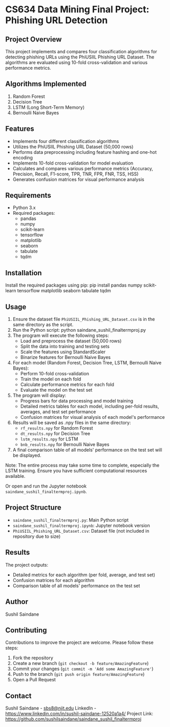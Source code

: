 # CS634 Data Mining Final Project: Phishing URL Detection

## Project Overview

This project implements and compares four classification algorithms for detecting phishing URLs using the PhiUSIIL Phishing URL Dataset. The algorithms are evaluated using 10-fold cross-validation and various performance metrics.

## Algorithms Implemented

1. Random Forest
2. Decision Tree
3. LSTM (Long Short-Term Memory)
4. Bernoulli Naive Bayes

## Features

- Implements four different classification algorithms
- Utilizes the PhiUSIIL Phishing URL Dataset (50,000 rows)
- Performs data preprocessing including feature hashing and one-hot encoding
- Implements 10-fold cross-validation for model evaluation
- Calculates and compares various performance metrics (Accuracy, Precision, Recall, F1-score, TPR, TNR, FPR, FNR, TSS, HSS)
- Generates confusion matrices for visual performance analysis

## Requirements

- Python 3.x
- Required packages:
  - pandas
  - numpy
  - scikit-learn
  - tensorflow
  - matplotlib
  - seaborn
  - tabulate
  - tqdm

## Installation

Install the required packages using pip: 
pip install pandas numpy scikit-learn tensorflow matplotlib seaborn tabulate tqdm

## Usage

1. Ensure the dataset file `PhiUSIIL_Phishing_URL_Dataset.csv` is in the same directory as the script.
2. Run the Python script:
   python saindane_sushil_finaltermproj.py
3. The program will execute the following steps:
    - Load and preprocess the dataset (50,000 rows)
    - Split the data into training and testing sets
    - Scale the features using StandardScaler
    - Binarize features for Bernoulli Naive Bayes
4. For each model (Random Forest, Decision Tree, LSTM, Bernoulli Naive Bayes):
    - Perform 10-fold cross-validation
    - Train the model on each fold
    - Calculate performance metrics for each fold
    - Evaluate the model on the test set
5. The program will display:
    - Progress bars for data processing and model training
    - Detailed metrics tables for each model, including per-fold results, averages, and test set performance
    - Confusion matrices for visual analysis of each model's performance
6. Results will be saved as .npy files in the same directory:
    - `rf_results.npy` for Random Forest
    - `dt_results.npy` for Decision Tree
    - `lstm_results.npy` for LSTM
    - `bnb_results.npy` for Bernoulli Naive Bayes
7. A final comparison table of all models' performance on the test set will be displayed.

Note: The entire process may take some time to complete, especially the LSTM training. Ensure you have sufficient computational resources available.

Or open and run the Jupyter notebook `saindane_sushil_finaltermproj.ipynb`.

## Project Structure

- `saindane_sushil_finaltermproj.py`: Main Python script
- `saindane_sushil_finaltermproj.ipynb`: Jupyter notebook version
- `PhiUSIIL_Phishing_URL_Dataset.csv`: Dataset file (not included in repository due to size)

## Results

The project outputs:
- Detailed metrics for each algorithm (per fold, average, and test set)
- Confusion matrices for each algorithm
- Comparison table of all models' performance on the test set

## Author

Sushil Saindane

## Contributing

Contributions to improve the project are welcome. Please follow these steps:

1. Fork the repository
2. Create a new branch (`git checkout -b feature/AmazingFeature`)
3. Commit your changes (`git commit -m 'Add some AmazingFeature'`)
4. Push to the branch (`git push origin feature/AmazingFeature`)
5. Open a Pull Request

## Contact

Sushil Saindane - sbs8@njit.edu
LinkedIn - https://www.linkedin.com/in/sushil-saindane-12520a1a4/
Project Link: https://github.com/sushilsaindane/saindane_sushil_finaltermproj




